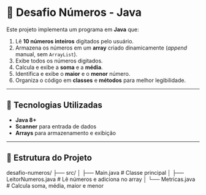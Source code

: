 # 📌 Desafio Números - Java

Este projeto implementa um programa em **Java** que:

1. Lê **10 números inteiros** digitados pelo usuário.
2. Armazena os números em um **array** criado dinamicamente (*append* manual, sem `ArrayList`).
3. Exibe todos os números digitados.
4. Calcula e exibe a **soma** e a **média**.
5. Identifica e exibe o **maior** e o **menor** número.
6. Organiza o código em **classes** e **métodos** para melhor legibilidade.

---

## 🚀 Tecnologias Utilizadas
- **Java 8+**
- **Scanner** para entrada de dados
- **Arrays** para armazenamento e exibição

---

## 📂 Estrutura do Projeto

desafio-numeros/
├── src/
│ ├── Main.java # Classe principal
│ ├── LeitorNumeros.java # Lê números e adiciona no array
│ └── Metricas.java # Calcula soma, média, maior e menor

